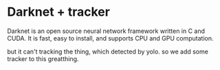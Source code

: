 # Darknet + tracker #
Darknet is an open source neural network framework written in C and CUDA. It is fast, easy to install, and supports CPU and GPU computation.

but it can't tracking the thing, which detected by yolo.
so we add some tracker to this greatthing.

